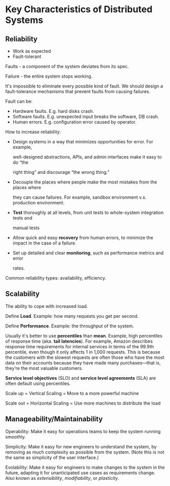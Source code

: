 # Key Characteristics of Distributed Systems

## Reliability

* Work as expected
* Fault-tolerant

Faults - a component of the system deviates from its spec.

Failure - the entire system stops working.

It's impossible to eliminate every possible kind of fault. We should design a fault-tolerance mechanisms that prevent faults from causing failures.

Fault can be:

* Hardware faults. E.g. hard disks crash.
* Software faults. E.g. unexpected input breaks the software, DB crash.
* Human errors. E.g. configuration error caused by operator.

How to increase reliability:

* Design systems in a way that minimizes opportunities for error. For example,

  well-designed abstractions, APIs, and admin interfaces make it easy to do “the

  right thing” and discourage “the wrong thing.”

* Decouple the places where people make the most mistakes from the places where

  they can cause failures. For example, sandbox environment v.s. production environment.

* **Test** thoroughly at all levels, from unit tests to whole-system integration tests and

  manual tests

* Allow quick and easy **recovery** from human errors, to minimize the impact in the case of a failure.
* Set up detailed and clear **monitoring**, such as performance metrics and error

  rates.

Common reliability types: availability, efficiency.

## Scalability

The ability to cope with increased load.

Define **Load**. Example: how many requests you get per second.

Define **Performance**. Example: the throughput of the system.

Usually it's better to use **percentiles** than **mean**. Example, high percentiles of response time \(aka. **tail latencies**\). For example, Amazon describes response time requirements for internal services in terms of the 99.9th percentile, even though it only affects 1 in 1,000 requests. This is because the customers with the slowest requests are often those who have the most data on their accounts because they have made many purchases—that is, they’re the most valuable customers.

**Service level objectives** \(SLO\) and **service level agreements** \(SLA\) are often default using percentiles.

Scale up = Vertical Scaling = Move to a more powerful machine

Scale out = Horizontal Scaling = Use more machines to distribute the load

## Manageability/Maintainability

Operability: Make it easy for operations teams to keep the system running smoothly.

Simplicity: Make it easy for new engineers to understand the system, by removing as much complexity as possible from the system. \(Note this is not the same as simplicity of the user interface.\)

Evolability: Make it easy for engineers to make changes to the system in the future, adapting it for unanticipated use cases as requirements change. Also known as _extensibility_, _modifiability_, or _plasticity_.

## 



